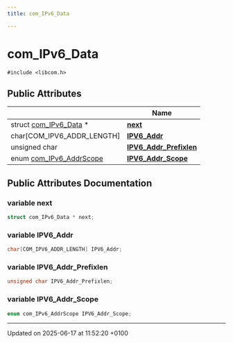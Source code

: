```yaml
---
title: com_IPv6_Data

---
```


# com_IPv6_Data






`#include <libcom.h>`

## Public Attributes

|                | Name           |
| -------------- | -------------- |
| struct [com_IPv6_Data](structcom___i_pv6___data.md) * | **[next](structcom___i_pv6___data.md#variable-next)**  |
| char[COM_IPV6_ADDR_LENGTH] | **[IPV6_Addr](structcom___i_pv6___data.md#variable-ipv6-addr)**  |
| unsigned char | **[IPV6_Addr_Prefixlen](structcom___i_pv6___data.md#variable-ipv6-addr-prefixlen)**  |
| enum [com_IPv6_AddrScope](libcom_8h.md#enum-com-ipv6-addrscope) | **[IPV6_Addr_Scope](structcom___i_pv6___data.md#variable-ipv6-addr-scope)**  |

## Public Attributes Documentation

### variable next

```cpp
struct com_IPv6_Data * next;
```


### variable IPV6_Addr

```cpp
char[COM_IPV6_ADDR_LENGTH] IPV6_Addr;
```


### variable IPV6_Addr_Prefixlen

```cpp
unsigned char IPV6_Addr_Prefixlen;
```


### variable IPV6_Addr_Scope

```cpp
enum com_IPv6_AddrScope IPV6_Addr_Scope;
```


-------------------------------

Updated on 2025-06-17 at 11:52:20 +0100